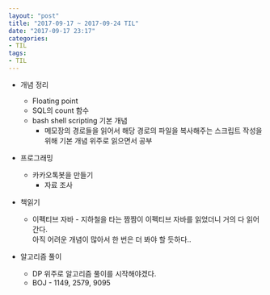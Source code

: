 ```yaml
---
layout: "post"
title: "2017-09-17 ~ 2017-09-24 TIL"
date: "2017-09-17 23:17"
categories:
- TIL
tags:
- TIL
---
```


- 개념 정리
  - Floating point
  - SQL의 count 함수
  - bash shell scripting 기본 개념
    - 메모장의 경로들을 읽어서 해당 경로의 파일을 복사해주는 스크립트 작성을 위해 기본 개념 위주로 읽으면서 공부


- 프로그래밍
  - 카카오톡봇을 만들기
    - 자료 조사


- 책읽기
  - 이펙티브 자바 - 지하철을 타는 짬짬이 이펙티브 자바를 읽었더니 거의 다 읽어간다. <br/>
아직 어려운 개념이 많아서 한 번은 더 봐야 할 듯하다..


- 알고리즘 풀이
  - DP 위주로 알고리즘 풀이를 시작해야겠다.
  - BOJ - 1149, 2579, 9095
